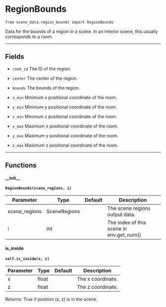 # RegionBounds

`from scene_data.region_bounds import RegionBounds`

Data for the bounds of a region in a scene. In an interior scene, this usually corresponds to a room.

***

## Fields

- `room_id` The ID of the region.

- `center` The center of the region.

- `bounds` The bounds of the region.

- `x_min` Minimum x positional coordinate of the room.

- `y_min` Minimum y positional coordinate of the room.

- `z_min` Minimum z positional coordinate of the room.

- `x_max` Maximum x positional coordinate of the room.

- `y_max` Maximum y positional coordinate of the room.

- `z_max` Maximum z positional coordinate of the room.

***

## Functions

#### \_\_init\_\_

**`RegionBounds(scene_regions, i)`**

| Parameter | Type | Default | Description |
| --- | --- | --- | --- |
| scene_regions |  SceneRegions |  | The scene regions output data. |
| i |  int |  | The index of this scene in env.get_num() |

#### is_inside

**`self.is_inside(x, z)`**


| Parameter | Type | Default | Description |
| --- | --- | --- | --- |
| x |  float |  | The x coordinate. |
| z |  float |  | The z coordinate. |

_Returns:_  True if position (x, z) is in the scene.


